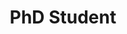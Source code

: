 ---
layout: page
name: Dominik Kranz
title: PhD Student
description: Dominik studied biophysics at the Humboldt-University and is now working on his PhD regarding autonomous nervous system health, utilising modern methods like neural networks and data coming from wearable devices.
img: assets/img/dominik_kranz_circ.png
importance: 1
category: work
email: Dominik.d.kranz@gmail.com
---